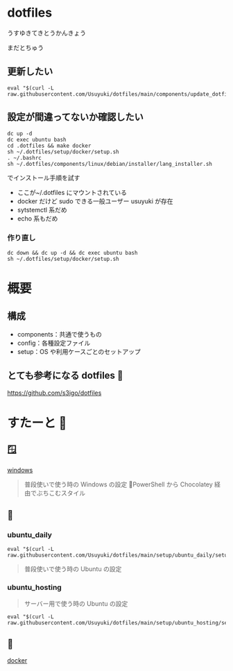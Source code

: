 # dotfiles

うすゆきてきとうかんきょう

まだとちゅう

## 更新したい

```
eval "$(curl -L raw.githubusercontent.com/Usuyuki/dotfiles/main/components/update_dotfiles.sh)"
```

## 設定が間違ってないか確認したい

```
dc up -d
dc exec ubuntu bash
cd .dotfiles && make docker
sh ~/.dotfiles/setup/docker/setup.sh
. ~/.bashrc
sh ~/.dotfiles/components/linux/debian/installer/lang_installer.sh
```

でインストール手順を試す

- ここが~/.dotfiles にマウントされている
- docker だけど sudo できる一般ユーザー usuyuki が存在
- sytstemctl 系だめ
- echo 系もだめ

### 作り直し

```
dc down && dc up -d && dc exec ubuntu bash
sh ~/.dotfiles/setup/docker/setup.sh
```

# 概要

## 構成

- components：共通で使うもの
- config：各種設定ファイル
- setup：OS や利用ケースごとのセットアップ

## とても参考になる dotfiles 🥳

https://github.com/s3igo/dotfiles

# すたーと 🍮

## 🪟

[windows](setup/win/setup.md)

> 普段使いで使う時の Windows の設定
> 📝PowerShell から Chocolatey 経由でぶちこむスタイル

## 🐧

### ubuntu_daily

```
eval "$(curl -L raw.githubusercontent.com/Usuyuki/dotfiles/main/setup/ubuntu_daily/setup.sh)"
```

> 普段使いで使う時の Ubuntu の設定

### ubuntu_hosting

> サーバー用で使う時の Ubuntu の設定

```
eval "$(curl -L raw.githubusercontent.com/Usuyuki/dotfiles/main/setup/ubuntu_hosting/setup.sh)"
```

## 🐋

[docker](setup/ubuntu_hosting/setup.md)
